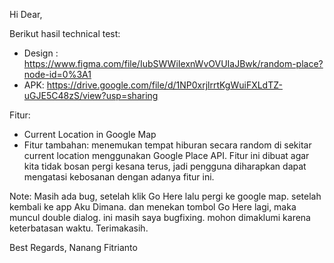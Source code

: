 Hi Dear,

Berikut hasil technical test:

- Design : https://www.figma.com/file/IubSWWiIexnWvOVUIaJBwk/random-place?node-id=0%3A1
- APK: https://drive.google.com/file/d/1NP0xrjlrrtKgWuiFXLdTZ-uGJE5C48zS/view?usp=sharing

Fitur:
- Current Location in Google Map
- Fitur tambahan: menemukan tempat hiburan secara random di sekitar current location menggunakan Google Place API.
Fitur ini dibuat agar kita tidak bosan pergi kesana terus, jadi pengguna diharapkan dapat mengatasi kebosanan dengan adanya fitur ini.

Note:
Masih ada bug, setelah klik Go Here lalu pergi ke google map. setelah kembali ke app Aku Dimana. dan menekan tombol Go Here lagi, maka muncul double dialog. ini masih saya bugfixing. mohon dimaklumi karena keterbatasan waktu. Terimakasih.

Best Regards,
Nanang Fitrianto
